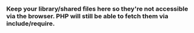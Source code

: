 ### Keep your library/shared files here so they're not accessible via the browser. PHP will still be able to fetch them via include/require.
###